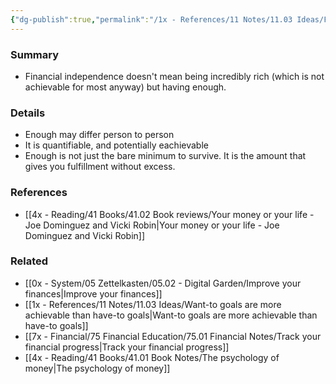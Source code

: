 ```yaml
---
{"dg-publish":true,"permalink":"/1x - References/11 Notes/11.03 Ideas/Financial independence is having enough/","title":"Financial independence is having enough","noteIcon":""}
---
```



### Summary
- Financial independence doesn't mean being incredibly rich (which is not achievable for most anyway) but having enough.

### Details
- Enough may differ person to person
- It is quantifiable, and potentially eachievable
- Enough is not just the bare minimum to survive. It is the amount that gives you fulfillment without excess.


### References
- [[4x - Reading/41 Books/41.02 Book reviews/Your money or your life - Joe Dominguez and Vicki Robin\|Your money or your life - Joe Dominguez and Vicki Robin]]

### Related
- [[0x - System/05 Zettelkasten/05.02 - Digital Garden/Improve your finances\|Improve your finances]]
- [[1x - References/11 Notes/11.03 Ideas/Want-to goals are more achievable than have-to goals\|Want-to goals are more achievable than have-to goals]]
- [[7x - Financial/75 Financial Education/75.01 Financial Notes/Track your financial progress\|Track your financial progress]]
- [[4x - Reading/41 Books/41.01 Book Notes/The psychology of money\|The psychology of money]]